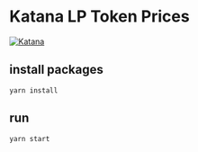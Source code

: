 # Katana LP Token Prices

[![Katana](https://github.com/supermean-ayaz/katana-lp-prices/actions/workflows/katana.yml/badge.svg)](https://github.com/supermean-ayaz/katana-lp-prices/actions/workflows/katana.yml)

## install packages
`yarn install`

## run
`yarn start`
